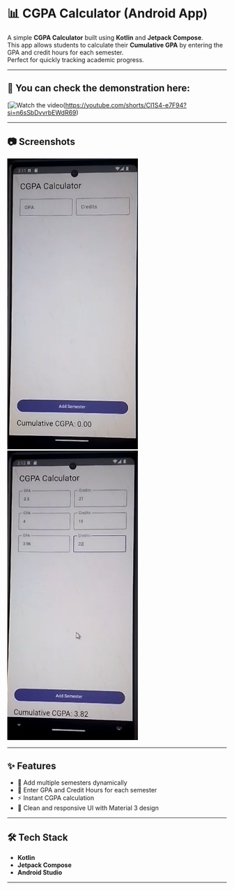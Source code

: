 # 📊 CGPA Calculator (Android App)

A simple **CGPA Calculator** built using **Kotlin** and **Jetpack Compose**.  
This app allows students to calculate their **Cumulative GPA** by entering the GPA and credit hours for each semester.  
Perfect for quickly tracking academic progress.

---

## 🎥 You can check the demonstration here:

[![Watch the video](https://www.youtube.com/shorts/Cl1S4-e7F94?feature=share)(https://youtube.com/shorts/Cl1S4-e7F94?si=n6sSbDvvrbEWdR69)

---

## 📷 Screenshots

<p float="left">
  <img src="first.png" width="300" />
  <img src="second.png" width="300" />
</p>

---

## ✨ Features
- 📅 Add multiple semesters dynamically
- 📝 Enter GPA and Credit Hours for each semester
- ⚡ Instant CGPA calculation
- 📱 Clean and responsive UI with Material 3 design

---

## 🛠️ Tech Stack
- **Kotlin**
- **Jetpack Compose**
- **Android Studio**

---

